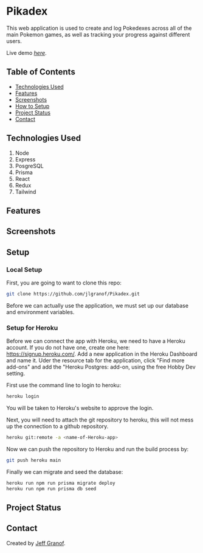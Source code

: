 # Pikadex
This web application is used to create and log Pokedexes across all of the main Pokemon games, as well as tracking your progress against different users.

Live demo [_here_](https://www.the-pikadex.herokuapp.com/).


## Table of Contents
* [Technologies Used](#technologies-used)
* [Features](#features)
* [Screenshots](#screenshots)
* [How to Setup](#setup)
* [Project Status](#project-status)
* [Contact](#contact)


## Technologies Used
1. Node
2. Express
3. PosgreSQL
4. Prisma
5. React
6. Redux 
7. Tailwind

## Features


## Screenshots


## Setup

### Local Setup
First, you are going to want to clone this repo:
```bash
git clone https://github.com/jlgranof/Pikadex.git
```

Before we can actually use the application, we must set up our database and environment variables.

### Setup for Heroku
Before we can connect the app with Heroku, we need to have a Heroku account. If you do not have one, create one here: https://signup.heroku.com/. Add a new application in the Heroku Dashboard and name it. Uder the resource tab for the application, click "Find more add-ons" and add the "Heroku Postgres: add-on, using the free Hobby Dev setting.

First use the command line to login to heroku:
```bash
heroku login
```
You will be taken to Heroku's website to approve the login.


Next, you will need to attach the git repository to heroku, this will not mess up the connection to a github repository.
```bash
heroku git:remote -a <name-of-Heroku-app>
```

Now we can push the repository to Heroku and run the build process by:
```bash
git push heroku main
```

Finally we can migrate and seed the database:
```bash
heroku run npm run prisma migrate deploy
heroku run npm run prisma db seed
```

## Project Status

## Contact
Created by [Jeff Granof](https://jlgranof.github.io/).